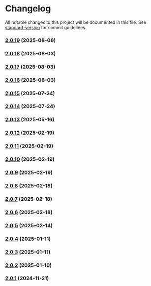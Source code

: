 # Changelog

All notable changes to this project will be documented in this file. See [standard-version](https://github.com/conventional-changelog/standard-version) for commit guidelines.

### [2.0.19](https://github.com/joabssilveira/fwork-react-mui-ext/compare/v2.0.18...v2.0.19) (2025-08-06)

### [2.0.18](https://github.com/joabssilveira/fwork-react-mui-ext/compare/v2.0.17...v2.0.18) (2025-08-03)

### [2.0.17](https://github.com/joabssilveira/fwork-react-mui-ext/compare/v2.0.16...v2.0.17) (2025-08-03)

### [2.0.16](https://github.com/joabssilveira/fwork-react-mui-ext/compare/v2.0.15...v2.0.16) (2025-08-03)

### [2.0.15](https://github.com/joabssilveira/fwork-react-mui-ext/compare/v2.0.14...v2.0.15) (2025-07-24)

### [2.0.14](https://github.com/joabssilveira/fwork-react-mui-ext/compare/v2.0.13...v2.0.14) (2025-07-24)

### [2.0.13](https://github.com/joabssilveira/fwork-react-mui-ext/compare/v2.0.12...v2.0.13) (2025-05-16)

### [2.0.12](https://github.com/joabssilveira/fwork-react-mui-ext/compare/v2.0.11...v2.0.12) (2025-02-19)

### [2.0.11](https://github.com/joabssilveira/fwork-react-mui-ext/compare/v2.0.10...v2.0.11) (2025-02-19)

### [2.0.10](https://github.com/joabssilveira/fwork-react-mui-ext/compare/v2.0.9...v2.0.10) (2025-02-19)

### [2.0.9](https://github.com/joabssilveira/fwork-react-mui-ext/compare/v2.0.8...v2.0.9) (2025-02-19)

### [2.0.8](https://github.com/joabssilveira/fwork-react-mui-ext/compare/v2.0.7...v2.0.8) (2025-02-18)

### [2.0.7](https://github.com/joabssilveira/fwork-react-mui-ext/compare/v2.0.6...v2.0.7) (2025-02-18)

### [2.0.6](https://github.com/joabssilveira/fwork-react-mui-ext/compare/v2.0.5...v2.0.6) (2025-02-18)

### [2.0.5](https://github.com/joabssilveira/fwork-react-mui-ext/compare/v2.0.4...v2.0.5) (2025-02-14)

### [2.0.4](https://github.com/joabssilveira/fwork-react-mui-ext/compare/v2.0.3...v2.0.4) (2025-01-11)

### [2.0.3](https://github.com/joabssilveira/fwork-react-mui-ext/compare/v2.0.2...v2.0.3) (2025-01-11)

### [2.0.2](https://github.com/joabssilveira/fwork-react-mui-ext/compare/v2.0.1...v2.0.2) (2025-01-10)

### [2.0.1](https://github.com/joabssilveira/fwork-react-mui-ext/compare/v0.1.1-9...v2.0.1) (2024-11-21)
